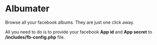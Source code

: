 Albumater
=========

Browse all your facebook albums. They are just one click away.

All you need to do is to provide your facebook <b>App id</b> and <b>App secret</b> to <b>/includes/fb-config.php</b> file.
